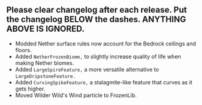 Please clear changelog after each release.
Put the changelog BELOW the dashes. ANYTHING ABOVE IS IGNORED.
-----------------
- Modded Nether surface rules now account for the Bedrock ceilings and floors.
- Added `NetherFrozenBiome,` to slightly increase quality of life when making Nether biomes.
- Added `LargeSpireFeature,` a more versatile alternative to `LargeDripstoneFeature.`
- Added `CurvingSpikeFeature,` a stalagmite-like feature that curves as it gets higher.
- Moved Wilder Wild's Wind particle to FrozenLib.
